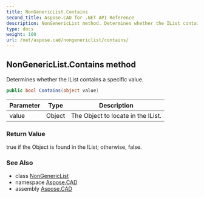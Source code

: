 ```yaml
---
title: NonGenericList.Contains
second_title: Aspose.CAD for .NET API Reference
description: NonGenericList method. Determines whether the IList contains a specific value
type: docs
weight: 100
url: /net/aspose.cad/nongenericlist/contains/
---
```

## NonGenericList.Contains method

Determines whether the IList contains a specific value.

```csharp
public bool Contains(object value)
```

| Parameter | Type | Description |
| --- | --- | --- |
| value | Object | The Object to locate in the IList. |

### Return Value

true if the Object is found in the IList; otherwise, false.

### See Also

* class [NonGenericList](../)
* namespace [Aspose.CAD](../../nongenericlist/)
* assembly [Aspose.CAD](../../../)


